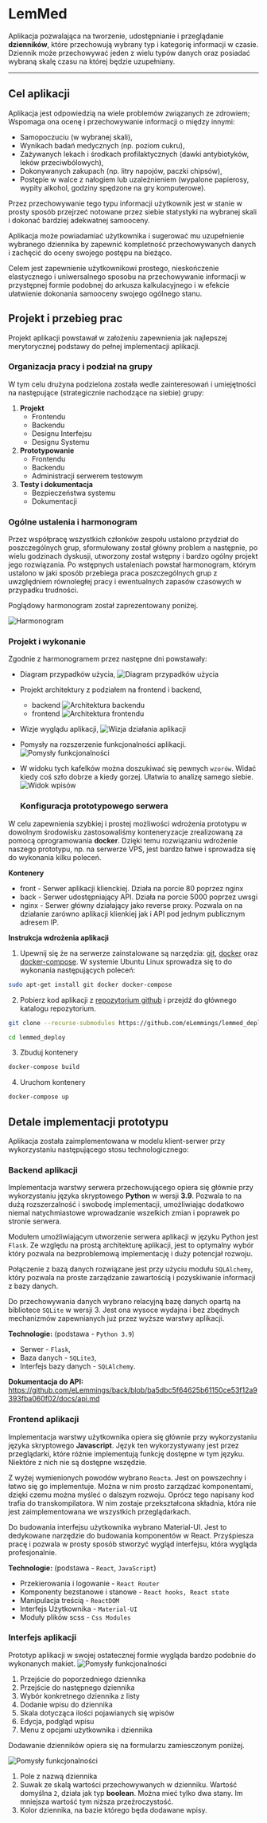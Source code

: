 # LemMed

Aplikacja pozwalająca na tworzenie, udostępnianie i przeglądanie **dzienników**, które przechowują wybrany typ i kategorię informacji w czasie. Dziennik może przechowywać jeden z wielu typów danych oraz posiadać wybraną skalę czasu na której będzie uzupełniany.

---

## Cel aplikacji

Aplikacja jest odpowiedzią na wiele problemów związanych ze zdrowiem; Wspomaga ona ocenę i przechowywanie informacji o między innymi:

- Samopoczuciu (w wybranej skali),
- Wynikach badań medycznych (np. poziom cukru),
- Zażywanych lekach i środkach profilaktycznych (dawki antybiotyków, leków przeciwbólowych),
- Dokonywanych zakupach (np. litry napojów, paczki chipsów),
- Postępie w walce z nałogiem lub uzależnieniem (wypalone papierosy, wypity alkohol, godziny spędzone na gry komputerowe).

Przez przechowywanie tego typu informacji użytkownik jest w stanie w prosty sposób przejrzeć notowane przez siebie statystyki na wybranej skali i dokonać bardziej adekwatnej samooceny.

Aplikacja może powiadamiać użytkownika i sugerować mu uzupełnienie wybranego dziennika by zapewnić kompletność przechowywanych danych i zachęcić do oceny swojego postępu na bieżąco.

Celem jest zapewnienie użytkownikowi prostego, nieskończenie elastycznego i uniwersalnego sposobu na przechowywanie informacji w przystępnej formie podobnej do arkusza kalkulacyjnego i w efekcie ułatwienie dokonania samooceny swojego ogólnego stanu.

## Projekt i przebieg prac

Projekt aplikacji powstawał w założeniu zapewnienia jak najlepszej merytorycznej podstawy do pełnej implementacji aplikacji.

### Organizacja pracy i podział na grupy

W tym celu drużyna podzielona została wedle zainteresowań i umiejętności na następujące (strategicznie nachodzące na siebie) grupy:

1.  **Projekt**
    - Frontendu
    - Backendu
    - Designu Interfejsu
    - Designu Systemu
2.  **Prototypowanie**
    - Frontendu
    - Backendu
    - Administracji serwerem testowym
3.  **Testy i dokumentacja**
    - Bezpieczeństwa systemu
    - Dokumentacji

### Ogólne ustalenia i harmonogram

Przez współpracę wszystkich członków zespołu ustalono przydział do poszczególnych grup, sformułowany został główny problem a następnie, po wielu godzinach dyskusji, utworzony został wstępny i bardzo ogólny projekt jego rozwiązania. Po wstępnych ustaleniach powstał harmonogram, którym ustalono w jaki sposób przebiega praca poszczególnych grup z uwzględniem równoległej pracy i ewentualnych zapasów czasowych w przypadku trudności.

Poglądowy harmonogram został zaprezentowany poniżej.

![Harmonogram](https://github.com/eLemmings/lemmed_deploy/blob/master/images/image4.PNG)

### Projekt i wykonanie

Zgodnie z harmonogramem przez następne dni powstawały:

- Diagram przypadków użycia,
  ![Diagram przypadków użycia](https://github.com/eLemmings/lemmed_deploy/blob/master/images/image5.PNG)
- Projekt architektury z podziałem na frontend i backend,
  - backend
    ![Architektura backendu](https://github.com/eLemmings/lemmed_deploy/blob/master/images/image6.PNG)
  - frontend
    ![Architektura frontendu](https://github.com/eLemmings/lemmed_deploy/blob/master/images/image7.PNG)
- Wizje wyglądu aplikacji,
  ![Wizja działania aplikacji](https://github.com/eLemmings/lemmed_deploy/blob/master/images/image8.PNG)
- Pomysły na rozszerzenie funkcjonalności aplikacji.
  ![Pomysły funkcjonalności](https://github.com/eLemmings/lemmed_deploy/blob/master/images/image9.PNG)
- W widoku tych kafelków można doszukiwać się pewnych `wzorów`. Widać kiedy coś szło dobrze a kiedy gorzej. Ułatwia to analizę samego siebie.
  ![Widok wpisów](https://github.com/eLemmings/lemmed_deploy/blob/master/images/image10.png)

  ### Konfiguracja prototypowego serwera
W celu zapewnienia szybkiej i prostej możliwości wdrożenia prototypu w dowolnym środowisku zastosowaliśmy konteneryzacje zrealizowaną za pomocą oprogramowania **docker**. Dzięki temu rozwiązaniu wdrożenie naszego prototypu, np. na serwerze VPS, jest bardzo łatwe i sprowadza się do wykonania kilku poleceń.

**Kontenery**
 * front - Serwer aplikacji klienckiej. Działa na porcie 80 poprzez nginx
 * back - Serwer udostępniający API. Działa na porcie 5000 poprzez uwsgi
 * nginx - Serwer główny działający jako reverse proxy. Pozwala on na działanie zarówno aplikacji klienkiej jak i API pod jednym publicznym adresem IP.

**Instrukcja wdrożenia aplikacji**
1. Upewnij się że na serwerze zainstalowane są narzędzia: [git](https://git-scm.com/), [docker](https://www.docker.com/) oraz [docker-compose](https://docs.docker.com/compose/install/). W systemie Ubuntu Linux sprowadza się to do wykonania następujących poleceń:
```bash
sudo apt-get install git docker docker-compose
```
2. Pobierz kod aplikacji z [repozytorium github](https://github.com/eLemmings/lemmed_deploy) i przejdź do głównego katalogu repozytorium.
```bash
git clone --recurse-submodules https://github.com/eLemmings/lemmed_deploy

cd lemmed_deploy
```
3. Zbuduj kontenery
```bash
docker-compose build
```
4. Uruchom kontenery
```bash
docker-compose up
```

## Detale implementacji prototypu

Aplikacja została zaimplementowana w modelu klient-serwer przy wykorzystaniu następującego stosu technologicznego:

### Backend aplikacji

Implementacja warstwy serwera przechowującego opiera się głównie przy wykorzystaniu języka skryptowego **Python** w wersji **3.9**. Pozwala to na dużą rozszerzalność i swobodę implementacji, umożliwiając dodatkowo niemal natychmiastowe wprowadzanie wszelkich zmian i poprawek po stronie serwera.

Modułem umożliwiającym utworzenie serwera aplikacji w języku Python jest `Flask`. Ze względu na prostą architekturę aplikacji, jest to optymalny wybór który pozwala na bezproblemową implementację i duży potencjał rozwoju.

Połączenie z bazą danych rozwiązane jest przy użyciu modułu `SQLAlchemy`, który pozwala na proste zarządzanie zawartością i pozyskiwanie informacji z bazy danych.

Do przechowywania danych wybrano relacyjną bazę danych opartą na bibliotece `SQLite` w wersji 3. Jest ona wysoce wydajna i bez zbędnych mechanizmów zapewnianych już przez wyższe warstwy aplikacji.

**Technologie:** (podstawa - `Python 3.9`)

- Serwer - `Flask`,
- Baza danych - `SQLite3`,
- Interfejs bazy danych - `SQLAlchemy`.

**Dokumentacja do API:** https://github.com/eLemmings/back/blob/ba5dbc5f64625b61150ce53f12a9393fba060f02/docs/api.md

### Frontend aplikacji

Implementacja warstwy użytkownika opiera się głównie przy wykorzystaniu języka skryptowego **Javascript**. Język ten wykorzystywany jest przez przeglądarki, które różnie implementują funkcję dostępne w tym języku. Niektóre z nich nie są dostępne wszędzie.

Z wyżej wymienionych powodów wybrano `Reacta`. Jest on powszechny i łatwo się go implementuje. Można w nim prosto zarządzać komponentami, dzięki czemu można myśleć o dalszym rozwoju. Oprócz tego napisany kod trafia do transkompilatora. W nim zostaje przekształcona składnia, która nie jest zaimplementowana we wszystkich przeglądarkach.

Do budowania interfejsu użytkownika wybrano Material-UI. Jest to dedykowane narzędzie do budowania komponentów w React. Przyśpiesza pracę i pozwala w prosty sposób stworzyć wygląd interfejsu, która wygląda profesjonalnie.

**Technologie:** (podstawa - `React`, `JavaScript`)

- Przekierowania i logowanie - `React Router`
- Komponenty bezstanowe i stanowe - `React hooks, React state`
- Manipulacja treścią - `ReactDOM`
- Interfejs Użytkownika - `Material-UI`
- Moduły plików scss - `Css Modules`

### Interfejs aplikacji

Prototyp aplikacji w swojej ostatecznej formie wygląda bardzo podobnie do wykonanych makiet.
![Pomysły funkcjonalności](https://github.com/eLemmings/lemmed_deploy/blob/master/images/image1.PNG)

1. Przejście do poporzedniego dziennika
2. Przejście do następnego dziennika
3. Wybór konkretnego dziennika z listy
4. Dodanie wpisu do dziennika
5. Skala dotycząca ilości pojawianych się wpisów
6. Edycja, podgląd wpisu
7. Menu z opcjami użytkownika i dziennika

Dodawanie dzienników opiera się na formularzu zamiesczonym poniżej.

![Pomysły funkcjonalności](https://github.com/eLemmings/lemmed_deploy/blob/master/images/image1.PNG)

1. Pole z nazwą dziennika
2. Suwak ze skalą wartości przechowywanych w dzienniku. Wartość domyślna `2`, działa jak typ **boolean**. Można mieć tylko dwa stany. Im mniejsza wartość tym niższa przeźroczystość.
3. Kolor dziennika, na bazie którego będa dodawane wpisy.
